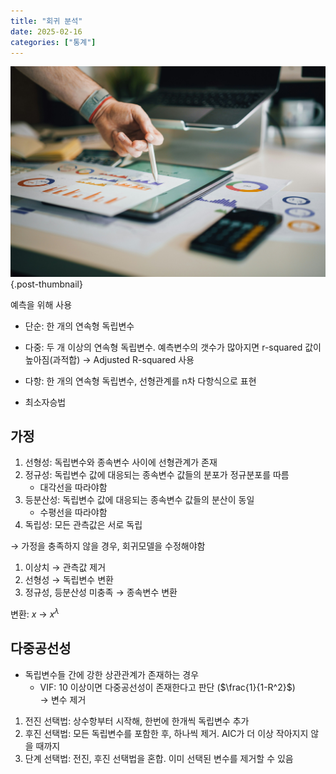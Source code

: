 ```yaml
---
title: "회귀 분석"
date: 2025-02-16
categories: ["통계"]
---
```


![](/img/stat-thumb.jpg){.post-thumbnail}

예측을 위해 사용

- 단순: 한 개의 연속형 독립변수
- 다중: 두 개 이상의 연속형 독립변수. 예측변수의 갯수가 많아지면 r-squared 값이 높아짐(과적합) → Adjusted R-squared 사용
- 다항: 한 개의 연속형 독립변수, 선형관계를 n차 다항식으로 표현

- 최소자승법

## 가정

1. 선형성: 독립변수와 종속변수 사이에 선형관계가 존재
1. 정규성: 독립변수 값에 대응되는 종속변수 값들의 분포가 정규분포를 따름
    - 대각선을 따라야함
1. 등분산성: 독립변수 값에 대응되는 종속변수 값들의 분산이 동일
    - 수평선을 따라야함
1. 독립성: 모든 관측값은 서로 독립

→ 가정을 충족하지 않을 경우, 회귀모델을 수정해야함

1. 이상치 → 관측값 제거
1. 선형성 → 독립변수 변환
1. 정규성, 등분산성 미충족 → 종속변수 변환

변환: $x$ → $x^λ$

## 다중공선성

- 독립변수들 간에 강한 상관관계가 존재하는 경우
    - VIF: 10 이상이면 다중공선성이 존재한다고 판단 ($\frac{1}{1-R^2}$)  
    → 변수 제거

1. 전진 선택법: 상수항부터 시작해, 한번에 한개씩 독립변수 추가
1. 후진 선택법: 모든 독립변수를 포함한 후, 하나씩 제거. AIC가 더 이상 작아지지 않을 때까지
1. 단계 선택법: 전진, 후진 선택법을 혼합.  이미 선택된 변수를 제거할 수 있음
